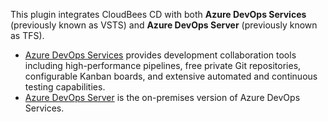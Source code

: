 This plugin integrates CloudBees CD with both <b>Azure DevOps Services</b> (previously known as VSTS) and <b>Azure DevOps Server</b> (previously known as TFS).
<ul>
<li><a href="https://azure.microsoft.com/en-us/services/devops/" target="_blank">Azure DevOps Services</a> provides development collaboration tools including high-performance pipelines, free private Git repositories, configurable Kanban boards, and extensive automated and continuous testing capabilities.</li> 
<li><a href="https://azure.microsoft.com/en-us/services/devops/server/" target="_blank">Azure DevOps Server</a> is the on-premises version of Azure DevOps Services.</li>
</ul>